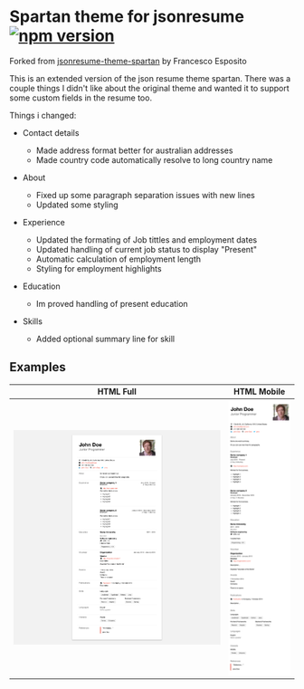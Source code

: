 # Spartan theme for jsonresume [![npm version](https://badge.fury.io/js/%40aaron-k-t-berry%2Fjsonresume-theme-spartan-extended.svg)](https://badge.fury.io/js/%40aaron-k-t-berry%2Fjsonresume-theme-spartan-extended)

Forked from [jsonresume-theme-spartan](https://www.npmjs.com/package/jsonresume-theme-spartan) by Francesco Esposito

This is an extended version of the json resume theme spartan. There was a couple things I didn't like about the original theme and wanted it to support some custom fields in the resume too.

Things i changed:

- Contact details

  - Made address format better for australian addresses
  - Made country code automatically resolve to long country name

- About

  - Fixed up some paragraph separation issues with new lines
  - Updated some styling

- Experience

  - Updated the formating of Job tittles and employment dates
  - Updated handling of current job status to display "Present"
  - Automatic calculation of employment length
  - Styling for employment highlights

- Education

  - Im proved handling of present education

- Skills

  - Added optional summary line for skill

## Examples

|                       HTML Full                       |                     HTML Mobile                     |
| :---------------------------------------------------: | :-------------------------------------------------: |
| ![html example desktop](./images/example-desktop.png) | ![html example mobile](./images/example-mobile.png) |
